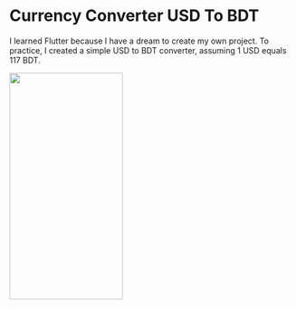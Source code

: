 # Currency Converter USD To BDT
I learned Flutter because I have a dream to create my own project. 
To practice, I created a simple USD to BDT converter, assuming 1 USD equals 117 BDT. 


<img src="![1](https://github.com/user-attachments/assets/964ebd77-7da2-403a-8b45-c6f20828fbbf)" width="200" height="400">
